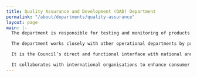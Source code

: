 ```yaml
---
title: Quality Assurance and Development (QAD) Department
permalink: "/about/departments/quality-assurance"
layout: page
main: |-
  The department is responsible for testing and monitoring of products and services quality to confirm compliance with technical, safety and health standards. It manages the Council’s laboratories and interfaces with other organisations with similar facilities and mandates.

  The department works closely with other operational departments by providing technical data and other necessary expertise for monitoring of products and services for public enlightenment and the resolution of consumer complaints.

  It is the Council’s direct and functional interface with national and international standards bodies and other regulators with respect to the development and review of standards for products and services. The department also issues guidelines for the enforcement of quality standards to safeguard consumers’ interest and guarantee value for money.

  It collaborates with international organisations to enhance consumer protection and ensure ethical practices that guarantee efficient cross-border trade and best global practices.
---
```


